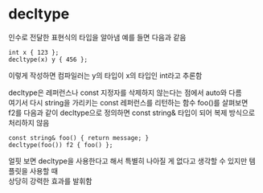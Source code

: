 # decltype

인수로 전달한 표현식의 타입을 알아냄
예를 들면 다음과 같음

    int x { 123 };
    decltype(x) y { 456 };

이렇게 작성하면 컴파일러는 y의 타입이 x의 타입인 int라고 추론함

decltype은 레퍼런스나 const 지정자를 삭제하지 않는다는 점에서 auto와 다름   
여기서 다시 string을 가리키는 const 레퍼런스를 리턴하는 함수 foo()를 살펴보면   
f2를 다음과 같이 decltype으로 정의하면 const string& 타입이 되어 복제 방식으로 처리하지 않음

    const string& foo() { return message; }
    decltype(foo()) f2 { foo() };

얼핏 보면 decltype을 사용한다고 해서 특별히 나아질 게 없다고 생각할 수 있지만 템플릿을 사용할 때    
상당히 강력한 효과를 발휘함